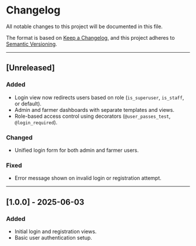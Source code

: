# Changelog

All notable changes to this project will be documented in this file.

The format is based on [Keep a Changelog](https://keepachangelog.com/),
and this project adheres to [Semantic Versioning](https://semver.org/).

---

## [Unreleased]

### Added
- Login view now redirects users based on role (`is_superuser`, `is_staff`, or default).
- Admin and farmer dashboards with separate templates and views.
- Role-based access control using decorators (`@user_passes_test`, `@login_required`).

### Changed
- Unified login form for both admin and farmer users.

### Fixed
- Error message shown on invalid login or registration attempt.

---

## [1.0.0] - 2025-06-03

### Added
- Initial login and registration views.
- Basic user authentication setup.

